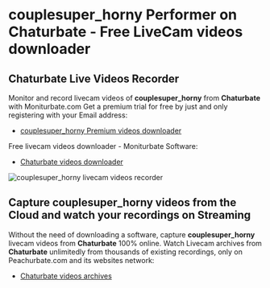 # couplesuper_horny Performer on Chaturbate - Free LiveCam videos downloader

## Chaturbate Live Videos Recorder

Monitor and record livecam videos of **couplesuper_horny** from **Chaturbate** with Moniturbate.com
Get a premium trial for free by just and only registering with your Email address:
* [couplesuper_horny Premium videos downloader](https://moniturbate.com/request-demo-licence-key.html)

Free livecam videos downloader - Moniturbate Software:
* [Chaturbate videos downloader](https://moniturbate.com/moniturbate-download-software.html)

![couplesuper_horny livecam videos recorder](https://peachurnet.com/templates/moniturbate-software.png)


## Capture couplesuper_horny videos from the Cloud and watch your recordings on Streaming

Without the need of downloading a software, capture **couplesuper_horny** livecam videos from **Chaturbate** 100% online.
Watch Livecam archives from **Chaturbate** unlimitedly from thousands of existing recordings, only on Peachurbate.com and its websites network:
* [Chaturbate videos archives](https://peachurnet.com/)